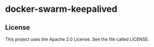 # docker-swarm-keepalived

## License
This project uses the Apache 2.0 License. See the file called LICENSE.
